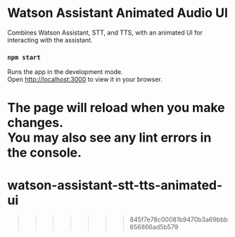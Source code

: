 # Watson Assistant Animated Audio UI

Combines Watson Assistant, STT, and TTS, with an animated UI for interacting with the assistant.

### `npm start`

Runs the app in the development mode.\
Open [http://localhost:3000](http://localhost:3000) to view it in your browser.

The page will reload when you make changes.\
You may also see any lint errors in the console.
=======
# watson-assistant-stt-tts-animated-ui
>>>>>>> 845f7e78c00081b9470b3a69bbb656866ad5b579
